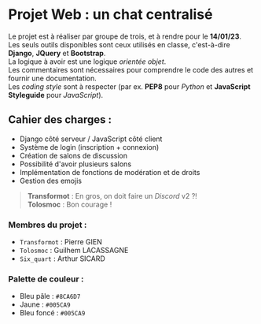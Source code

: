 # Projet Web : un chat centralisé

Le projet est à réaliser par groupe de trois, et à rendre pour le **14/01/23**.  
Les seuls outils disponibles sont ceux utilisés en classe, c'est-à-dire **Django**, **JQuery** et **Bootstrap**.  
La logique à avoir est une logique *orientée objet*.  
Les commentaires sont nécessaires pour comprendre le code des autres et fournir une documentation.  
Les *coding style* sont à respecter (par ex. **PEP8** pour *Python* et **JavaScript Styleguide** pour *JavaScript*).  

## Cahier des charges :

- Django côté serveur / JavaScript côté client
- Système de login (inscription + connexion)
- Création de salons de discussion
- Possibilité d'avoir plusieurs salons
- Implémentation de fonctions de modération et de droits
- Gestion des emojis

> **Transformot** : En gros, on doit faire un *Discord* v2 ?!  
> **Tolosmoc** : Bon courage !  

### Membres du projet :

- `Transformot` : Pierre GIEN
- `Tolosmoc` : Guilhem LACASSAGNE
- `Six_quart` : Arthur SICARD

### Palette de couleur :

- Bleu pâle : `#8CA6D7`
- Jaune : `#005CA9`
- Bleu foncé : `#005CA9`
